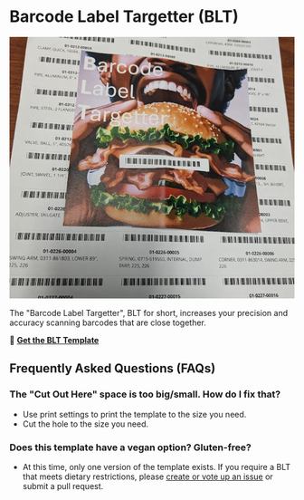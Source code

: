 # Barcode Label Targetter (BLT)

![Barcode Label Targetter Demo](demo.png)

The "Barcode Label Targetter", BLT for short, increases your precision and accuracy scanning barcodes that are close together.

💾 [**Get the BLT Template**](blt.png)

## Frequently Asked Questions (FAQs)

### The "Cut Out Here" space is too big/small. How do I fix that?

- Use print settings to print the template to the size you need.
- Cut the hole to the size you need.

### Does this template have a vegan option? Gluten-free?

- At this time, only one version of the template exists.
  If you require a BLT that meets dietary restrictions,
  please [create or vote up an issue](https://github.com/cityssm/blt/issues)
  or submit a pull request.
